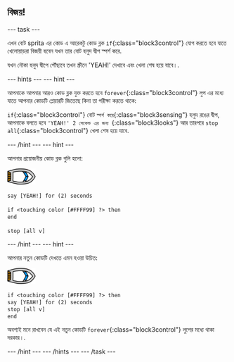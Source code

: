 ## বিজয়!

\--- task \---

এখন বোট sprita এর কোড এ আরেকটু কোড ব্লক `if`{:class="block3control"} যোগ করতে হবে যাতে খেলোয়াড়রা বিজয়ী হবেন যখন তার বোট হলুদ দ্বীপ স্পর্শ করে.

যখন নৌকা হলুদ দ্বীপে পৌঁছাবে তখন স্ক্রীনে 'YEAH!' দেখাবে এবং খেলা শেষ হয়ে যাবে।.

\--- hints \--- \--- hint \---

আপনাকে আপনার আরও কোড ব্লক যুক্ত করতে হবে `forever`{:class="block3control"} লুপ এর মধ্যে যাতে আপনার কোডটি প্লেয়ারটি জিতেছে কিনা তা পরীক্ষা করতে থাকে:

`if`{:class="block3control"} বোট `স্পর্শ করে`{:class="block3sensing"} হলুদ রঙের দ্বীপ, আপনাকে বলতে হবে `'YEAH!' 2 সেকেন্ড এর জন্য `{:class="block3looks"} আর তারপরে `stop all`{:class="block3control"} খেলা শেষ হয়ে যাবে.

\--- /hint \--- \--- hint \---

আপনার প্রয়োজনীয় কোড ব্লক গুলি হলো:

![boat-sprite](images/boat_resize.png)

```blocks3
say [YEAH!] for (2) seconds

if <touching color [#FFFF99] ?> then
end

stop [all v]

```

\--- /hint \--- \--- hint \---

আপনার নতুন কোডটি দেখতে এমন হওয়া উচিত:

![boat-sprite](images/boat_resize.png)

```blocks3
if <touching color [#FFFF99] ?> then
say [YEAH!] for (2) seconds
stop [all v]
end
```

অবশ্যই মনে রাখবেন যে এই নতুন কোডটি `forever`{:class="block3control"} লুপের মধ্যে থাকা দরকার।.

\--- /hint \--- \--- /hints \--- \--- /task \---